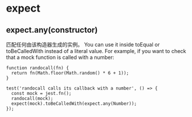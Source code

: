 # expect

## expect.any(constructor)
匹配任何由该构造器生成的实例。
You can use it inside toEqual or toBeCalledWith instead of a literal value. For example, if you want to check that a mock function is called with a number:
```
function randocall(fn) {
  return fn(Math.floor(Math.random() * 6 + 1));
}

test('randocall calls its callback with a number', () => {
  const mock = jest.fn();
  randocall(mock);
  expect(mock).toBeCalledWith(expect.any(Number));
});
```